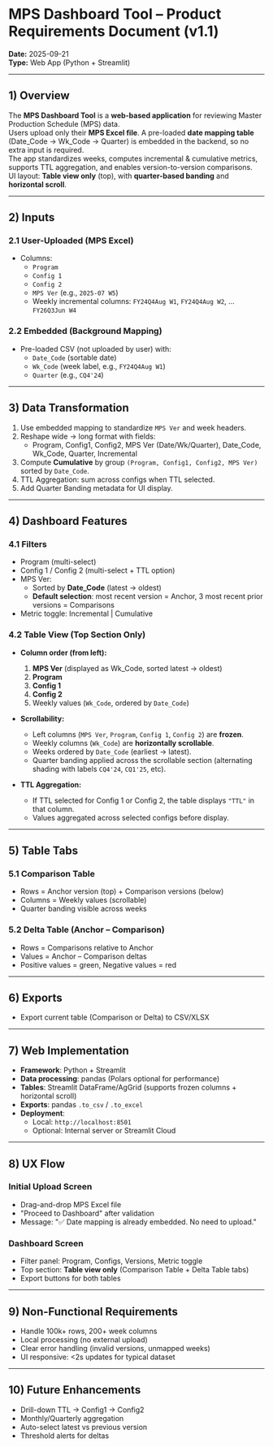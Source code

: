 # MPS Dashboard Tool – Product Requirements Document (v1.1)

**Date:** 2025-09-21  
**Type:** Web App (Python + Streamlit)

---

## 1) Overview
The **MPS Dashboard Tool** is a **web-based application** for reviewing Master Production Schedule (MPS) data.  
Users upload only their **MPS Excel file**. A pre-loaded **date mapping table** (Date_Code → Wk_Code → Quarter) is embedded in the backend, so no extra input is required.  
The app standardizes weeks, computes incremental & cumulative metrics, supports TTL aggregation, and enables version-to-version comparisons.  
UI layout: **Table view only** (top), with **quarter-based banding** and **horizontal scroll**.

---

## 2) Inputs

### 2.1 User-Uploaded (MPS Excel)
- Columns:
  - `Program`  
  - `Config 1`  
  - `Config 2`  
  - `MPS Ver` (e.g., `2025-07 W5`)  
  - Weekly incremental columns: `FY24Q4Aug W1`, `FY24Q4Aug W2`, … `FY26Q3Jun W4`

### 2.2 Embedded (Background Mapping)
- Pre-loaded CSV (not uploaded by user) with:  
  - `Date_Code` (sortable date)  
  - `Wk_Code` (week label, e.g., `FY24Q4Aug W1`)  
  - `Quarter` (e.g., `CQ4'24`)  

---

## 3) Data Transformation
1. Use embedded mapping to standardize `MPS Ver` and week headers.  
2. Reshape wide → long format with fields:  
   - Program, Config1, Config2, MPS Ver (Date/Wk/Quarter), Date_Code, Wk_Code, Quarter, Incremental  
3. Compute **Cumulative** by group `(Program, Config1, Config2, MPS Ver)` sorted by `Date_Code`.  
4. TTL Aggregation: sum across configs when TTL selected.  
5. Add Quarter Banding metadata for UI display.  

---

## 4) Dashboard Features

### 4.1 Filters
- Program (multi-select)  
- Config 1 / Config 2 (multi-select + TTL option)  
- MPS Ver:  
  - Sorted by **Date_Code** (latest → oldest)  
  - **Default selection**: most recent version = Anchor, 3 most recent prior versions = Comparisons  
- Metric toggle: Incremental | Cumulative  

### 4.2 Table View (Top Section Only)
- **Column order (from left):**  
  1. **MPS Ver** (displayed as Wk_Code, sorted latest → oldest)  
  2. **Program**  
  3. **Config 1**  
  4. **Config 2**  
  5. Weekly values (`Wk_Code`, ordered by `Date_Code`)  

- **Scrollability:**  
  - Left columns (`MPS Ver`, `Program`, `Config 1`, `Config 2`) are **frozen**.  
  - Weekly columns (`Wk_Code`) are **horizontally scrollable**.  
  - Weeks ordered by `Date_Code` (earliest → latest).  
  - Quarter banding applied across the scrollable section (alternating shading with labels `CQ4'24`, `CQ1'25`, etc).  

- **TTL Aggregation:**  
  - If TTL selected for Config 1 or Config 2, the table displays `"TTL"` in that column.  
  - Values aggregated across selected configs before display.  

---

## 5) Table Tabs

### 5.1 Comparison Table
- Rows = Anchor version (top) + Comparison versions (below)  
- Columns = Weekly values (scrollable)  
- Quarter banding visible across weeks  

### 5.2 Delta Table (Anchor – Comparison)
- Rows = Comparisons relative to Anchor  
- Values = Anchor – Comparison deltas  
- Positive values = green, Negative values = red  

---

## 6) Exports
- Export current table (Comparison or Delta) to CSV/XLSX  

---

## 7) Web Implementation
- **Framework**: Python + Streamlit  
- **Data processing**: pandas (Polars optional for performance)  
- **Tables**: Streamlit DataFrame/AgGrid (supports frozen columns + horizontal scroll)  
- **Exports**: pandas `.to_csv` / `.to_excel`  
- **Deployment**:  
  - Local: `http://localhost:8501`  
  - Optional: Internal server or Streamlit Cloud  

---

## 8) UX Flow

### Initial Upload Screen
- Drag-and-drop MPS Excel file  
- "Proceed to Dashboard" after validation  
- Message: "✅ Date mapping is already embedded. No need to upload."  

### Dashboard Screen
- Filter panel: Program, Configs, Versions, Metric toggle  
- Top section: **Table view only** (Comparison Table + Delta Table tabs)  
- Export buttons for both tables  

---

## 9) Non-Functional Requirements
- Handle 100k+ rows, 200+ week columns  
- Local processing (no external upload)  
- Clear error handling (invalid versions, unmapped weeks)  
- UI responsive: <2s updates for typical dataset  

---

## 10) Future Enhancements
- Drill-down TTL → Config1 → Config2  
- Monthly/Quarterly aggregation  
- Auto-select latest vs previous version  
- Threshold alerts for deltas  
